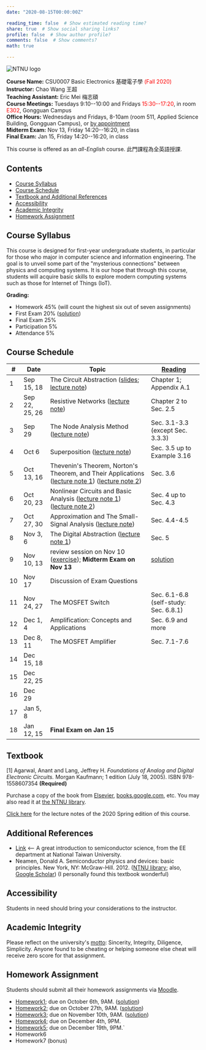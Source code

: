 ```yaml
---
date: "2020-08-15T00:00:00Z"

reading_time: false  # Show estimated reading time?
share: true  # Show social sharing links?
profile: false  # Show author profile?
comments: false  # Show comments?
math: true

---
```

![NTNU logo](../../img/ntnu_logo.png)

**Course Name:** CSU0007 Basic Electronics 基礎電子學 <span style="color:red">(Fall 2020)</span>  
**Instructor:** Chao Wang 王超  
**Teaching Assistant:** Eric Mei 梅志碩  
**Course Meetings:** Tuesdays 9:10--10:00 and Fridays <span style="color:red">15:30--17:20</span>, in room <span style="color:red">E302</span>, Gongguan Campus  
**Office Hours:** Wednesdays and Fridays, 8-10am (room 511, Applied Science Building, Gongguan Campus), or [by appointment](mailto:cw@ntnu.edu.tw)  
**Midterm Exam:** Nov 13, Friday 14:20--16:20, in class  
**Final Exam:** Jan 15, Friday 14:20--16:20, in class  

This course is offered as an _all-English_ course. 此門課程為全英語授課.

## Contents

* [Course Syllabus](#syllabus) <a name="syllabus"></a>
* [Course Schedule](#schedule)
* [Textbook and Additional References](#resource)
* [Accessibility](#accessibility)
* [Academic Integrity](#accessibility)
* [Homework Assignment](#hw)

## Course Syllabus
This course is designed for first-year undergraduate students, in particular for those who major in computer science and information engineering. The goal is to unveil some part of the "mysterious connections" between physics and computing systems. It is our hope that through this course, students will acquire basic skills to explore modern computing systems such as those for Internet of Things (IoT).

**Grading:**  
* Homework 45% (will count the highest six out of seven assignments) 
* First Exam 20%<a name="schedule"></a> ([solution](midterm_solution.pdf)) 
* Final Exam 25%  
* Participation 5%  
* Attendance 5%  

## Course Schedule

| \#  | Date | Topic | [Reading](#resource) |
| --- | ---  | --- | --- | 
| 1 | Sep 15, 18   | The Circuit Abstraction ([slides](lecture01-1.pdf); [lecture note](lecture01-2.pdf)) | Chapter 1; Appendix A.1 |
| 2 | Sep 22, 25, 26   | Resistive Networks ([lecture note](lecture02.pdf)) | Chapter 2 to Sec. 2.5 |
| 3 | Sep 29   | The Node Analysis Method ([lecture note](lecture03.pdf)) | Sec. 3.1-3.3 (except Sec. 3.3.3) |
| 4 | Oct 6   | Superposition ([lecture note](lecture04.pdf)) | Sec. 3.5 up to Example 3.16 |
| 5 | Oct 13, 16   | Thevenin's Theorem, Norton's Theorem, and Their Applications ([lecture note 1](lecture05-1.pdf)) ([lecture note 2](lecture05-2.pdf))| Sec. 3.6 |
| 6 | Oct 20, 23   | Nonlinear Circuits and Basic Analysis ([lecture note 1](lecture06-1.pdf)) ([lecture note 2](lecture06-2.pdf)) | Sec. 4 up to Sec. 4.3 |
| 7 | Oct 27, 30   | Approximation and The Small-Signal Analysis ([lecture note](lecture07.pdf)) | Sec. 4.4-4.5 |
| 8 | Nov 3, 6   | The Digital Abstraction ([lecture note 1](lecture08-1.pdf))| Sec. 5 |
| 9 | Nov 10, 13   | review session on Nov 10 ([exercise](small-signal-exercise.pdf)); **Midterm Exam on Nov 13** | [solution](midterm_solution.pdf) |
| 10 | Nov 17   | Discussion of Exam Questions |  |
| 11 | Nov 24, 27   | The MOSFET Switch | Sec. 6.1-6.8 (self-study: Sec. 6.8.1) |
| 12 | Dec 1, 4   | Amplification: Concepts and Applications | Sec. 6.9 and more |
| 13 | Dec 8, 11   | The MOSFET Amplifier | Sec. 7.1-7.6 |
| 14 | Dec 15, 18   |  |  |
| 15 | Dec 22, 25   |  |  |
| 16 | Dec 29   |  |  |
| 17 | Jan 5, 8   |  |  |
| 18 | Jan 12, 15   | **Final Exam on Jan 15** |  |

## Textbook
<a name="resource"></a>

[1] Agarwal, Anant and Lang, Jeffrey H. _Foundations of Analog and Digital Electronic Circuits._ Morgan Kaufmann; 1 edition (July 18, 2005). ISBN 978-1558607354 **(Required)**

Purchase a copy of the book from [Elsevier](https://www.elsevier.com/books/foundations-of-analog-and-digital-electronic-circuits/agarwal/978-0-08-050681-4), [books.google.com](https://books.google.com.tw/books?id=lGgP7FDEv3AC&printsec=copyright&redir_esc=y#v=onepage&q&f=false), etc. You may also read it at [the NTNU library](http://www.lib.ntnu.edu.tw/holding/doQuickSearch.jsp?newQuery=true&searchtype=t&search=Foundations+of+Analog+and+Digital+Electronic+Circuits).

[Click here](csu0007_note_2020spring.pdf) for the lecture notes of the 2020 Spring edition of this course.

## Additional References

* [Link](2012.2.pdf) <-- A great introduction to semiconductor science, from the EE department at National Taiwan University.
* Neamen, Donald A. Semiconductor physics and devices: basic principles. New York, NY: McGraw-Hill. 2012. ([NTNU library](http://www.lib.ntnu.edu.tw/holding/doQuickSearch.jsp?action=view&param=%2Fsearch*cht%3F%2Ftsemiconductor%2Bphysics%2Band%2Bdevices%2Bbasic%2Bprinciples%2B4th%2Bedition%2Bsolution%2Ftsemiconductor%2Bphysics%2Band%2Bdevices%2Bbasic%2Bprinciples%2B%2B%2B%2B%2B%2B%2B%2B4th%2Bedition%2Bsolution%2F-3%252C0%252C0%252CB%2Fexact%26FF%3Dtsemiconductor%2Bphysics%2Band%2Bdevices%2Bbasic%2Bprinciples%261%252C2%252C%2Findexsort%3D-); also, [Google Scholar](https://scholar.google.com/scholar?hl=zh-TW&as_sdt=0%2C5&q=semiconductor+physics+and+devices+basic+principles+4th+edition+solution&btnG=)) (I personally found this textbook wonderful)

## Accessibility
<a name="integrity"></a>
Students in need should bring your considerations to the instructor.

## Academic Integrity
<a name="hw"></a>
Please reflect on the university's [motto](http://archives.lib.ntnu.edu.tw/c2/c2_1.jsp): Sincerity, Integrity, Diligence, Simplicity. Anyone found to be cheating or helping someone else cheat will receive zero score for that assignment.

## Homework Assignment 

Students should submit all their homework assignments via [Moodle](https://moodle.ntnu.edu.tw/).

* [Homework1](homework01.pdf); due on October 6th, 9AM. ([solution](hw1_solution.pdf))
* [Homework2](homework02.pdf); due on October 27th, 9AM. ([solution](hw2_solution.pdf))
* [Homework3](homework03.pdf); due on November 10th, 9AM. ([solution](hw3_solution.pdf))
* [Homework4](homework04.pdf); due on December 4th, 9PM.
* [Homework5](homework05.pdf); due on December 19th, 9PM.`
* Homework6
* Homework7 (bonus)
